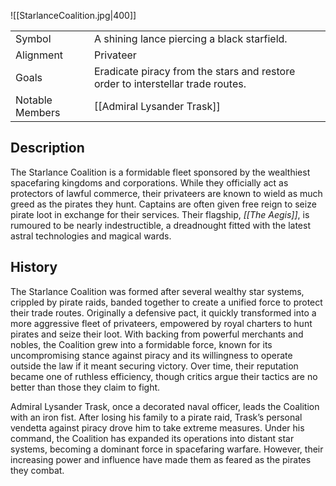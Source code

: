 ![[StarlanceCoalition.jpg|400]]

|                 |                                                                                 |
| --------------- | ------------------------------------------------------------------------------- |
| Symbol          | A shining lance piercing a black starfield.                                     |
| Alignment       | Privateer                                                                       |
| Goals           | Eradicate piracy from the stars and restore order to interstellar trade routes. |
| Notable Members | [[Admiral Lysander Trask]]                                                      |

## Description

The Starlance Coalition is a formidable fleet sponsored by the wealthiest spacefaring kingdoms and corporations. While they officially act as protectors of lawful commerce, their privateers are known to wield as much greed as the pirates they hunt. Captains are often given free reign to seize pirate loot in exchange for their services. Their flagship, _[[The Aegis]]_, is rumoured to be nearly indestructible, a dreadnought fitted with the latest astral technologies and magical wards.

## History

The Starlance Coalition was formed after several wealthy star systems, crippled by pirate raids, banded together to create a unified force to protect their trade routes. Originally a defensive pact, it quickly transformed into a more aggressive fleet of privateers, empowered by royal charters to hunt pirates and seize their loot. With backing from powerful merchants and nobles, the Coalition grew into a formidable force, known for its uncompromising stance against piracy and its willingness to operate outside the law if it meant securing victory. Over time, their reputation became one of ruthless efficiency, though critics argue their tactics are no better than those they claim to fight.

Admiral Lysander Trask, once a decorated naval officer, leads the Coalition with an iron fist. After losing his family to a pirate raid, Trask’s personal vendetta against piracy drove him to take extreme measures. Under his command, the Coalition has expanded its operations into distant star systems, becoming a dominant force in spacefaring warfare. However, their increasing power and influence have made them as feared as the pirates they combat.
